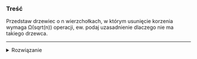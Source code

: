 ### Treść
Przedstaw drzewiec o n wierzchołkach, w którym usunięcie korzenia wymaga Ω(sqrt(n)) operacji, ew. podaj uzasadnienie dlaczego nie ma takiego drzewca. 

------
<details><summary>Rozwiązanie</summary>
<p>
    
TODO
